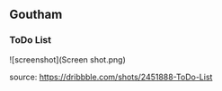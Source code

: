 ## Goutham
### ToDo List

![screenshot](Screen shot.png)

source: <https://dribbble.com/shots/2451888-ToDo-List>